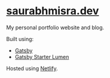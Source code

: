 # [saurabhmisra.dev](https://saurabhmisra.dev)

My personal portfolio website and blog.

Built using:

- [Gatsby](https://www.gatsbyjs.org/)
- [Gatsby Starter Lumen](https://github.com/alxshelepenok/gatsby-starter-lumen)

Hosted using [Netlify](https://www.netlify.com/).
